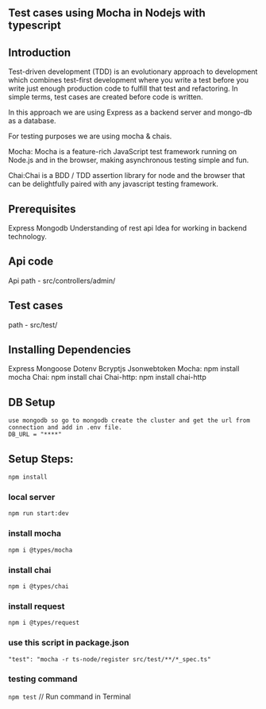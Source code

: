 ## Test cases using Mocha in Nodejs with typescript

## Introduction
Test-driven development (TDD) is an evolutionary approach to development which combines test-first development where you write a test before you write just enough production code to fulfill that test and refactoring. In simple terms, test cases are created before code is written.

In this approach we are using Express as a backend server and mongo-db as a database.

For testing purposes we are using mocha & chais.

Mocha: Mocha is a feature-rich JavaScript test framework running on Node.js and in the browser, making asynchronous testing simple and fun.

Chai:Chai is a BDD / TDD assertion library for node and the browser that can be delightfully paired with any javascript testing framework.

## Prerequisites
Express
Mongodb
Understanding of rest api
Idea for working in backend technology.


## Api code
   Api path - src/controllers/admin/

## Test cases
   path - src/test/

## Installing Dependencies
Express
Mongoose
Dotenv
Bcryptjs
Jsonwebtoken
Mocha: npm install mocha
Chai: npm install chai
Chai-http: npm install chai-http

## DB Setup
    use mongodb so go to mongodb create the cluster and get the url from connection and add in .env file.
    DB_URL = "****"


## Setup Steps:
`npm install`
### local server
`npm run start:dev`
### install mocha
`npm i @types/mocha`
### install chai
`npm i @types/chai`
### install request
`npm i @types/request`
### use this script in package.json
`"test": "mocha -r ts-node/register src/test/**/*_spec.ts"`
### testing command
`npm test` // Run command in Terminal

